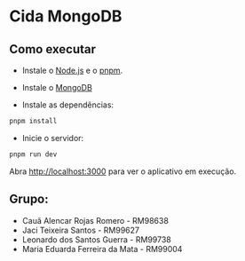 # Cida MongoDB

## Como executar

- Instale o [Node.js](https://nodejs.org/en/) e o [pnpm](https://pnpm.io/).

- Instale o [MongoDB](https://www.mongodb.com/try/download/community)

- Instale as dependências:

```bash
pnpm install
```

- Inicie o servidor:

```bash
pnpm run dev
```

Abra [http://localhost:3000](http://localhost:3000) para ver o aplicativo em execução.

## Grupo:
- Cauã Alencar Rojas Romero - RM98638
- Jaci Teixeira Santos - RM99627
- Leonardo dos Santos Guerra - RM99738
- Maria Eduarda Ferreira da Mata - RM99004

